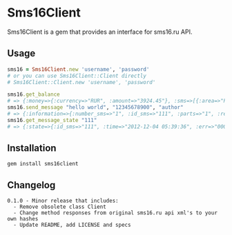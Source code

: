 # Sms16Client

Sms16Client is a gem that provides an interface for sms16.ru API.

## Usage

```ruby
sms16 = Sms16Client.new 'username', 'password'
# or you can use Sms16Client::Client directly
# Sms16Client::Client.new 'username', 'password'

sms16.get_balance
# => {:money=>{:currency=>"RUR", :amount=>"3924.45"}, :sms=>[{:area=>"Россия", :amount=>"26163"}, {:area=>"Украина", :amount=>"0"}]}
sms16.send_message "hello world", "12345678900", "author"
# => {:information=>{:number_sms=>"1", :id_sms=>"111", :parts=>"1", :response=>"send"}}
sms16.get_message_state "111"
# => {:state=>{:id_sms=>"111", :time=>"2012-12-04 05:39:36", :err=>"000", :response=>"deliver"}}
```

## Installation

    gem install sms16client

## Changelog

    0.1.0 - Minor release that includes:
      - Remove obsolete class Client
      - Change method responses from original sms16.ru api xml's to your own hashes
      - Update README, add LICENSE and specs
